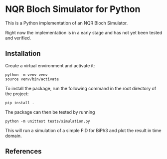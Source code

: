 # NQR Bloch Simulator for Python

This is a Python implementation of an NQR Bloch Simulator.

Right now the implementation is in a early stage and has not yet been tested and verified.

## Installation

Create a virtual environment and activate it:

```
python -m venv venv
source venv/bin/activate
```

To install the package, run the following command in the root directory of the project:

```
pip install .
```

The package can then be tested by running

```
python -m unittest tests/simulation.py
```

This will run a simulation of a simple FID for BiPh3 and plot the result in time domain.


## References